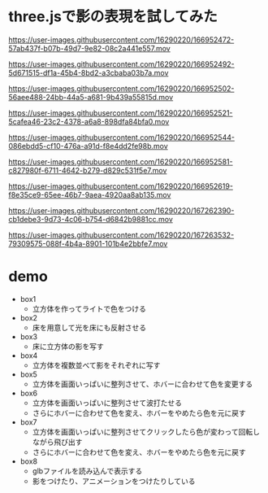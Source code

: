 # three.jsで影の表現を試してみた

https://user-images.githubusercontent.com/16290220/166952472-57ab437f-b07b-49d7-9e82-08c2a441e557.mov

https://user-images.githubusercontent.com/16290220/166952492-5d671515-df1a-45b4-8bd2-a3cbaba03b7a.mov

https://user-images.githubusercontent.com/16290220/166952502-56aee488-24bb-44a5-a681-9b439a55815d.mov

https://user-images.githubusercontent.com/16290220/166952521-5cafea46-23c2-4378-a6a8-898dfa84bfa0.mov

https://user-images.githubusercontent.com/16290220/166952544-086ebdd5-cf10-476a-a91d-f8e4dd2fe98b.mov

https://user-images.githubusercontent.com/16290220/166952581-c827980f-6711-4642-b279-d829c531f5e7.mov

https://user-images.githubusercontent.com/16290220/166952619-f8e35ce9-65ee-46b7-9aea-4920aa8ab135.mov

https://user-images.githubusercontent.com/16290220/167262390-cb1debe3-9d73-4c06-b754-d6842b9881cc.mov

https://user-images.githubusercontent.com/16290220/167263532-79309575-088f-4b4a-8901-101b4e2bbfe7.mov

# demo
- box1
  - 立方体を作ってライトで色をつける
- box2
  - 床を用意して光を床にも反射させる
- box3
  - 床に立方体の影を写す
- box4
  - 立方体を複数並べて影をそれぞれに写す
- box5
  - 立方体を画面いっぱいに整列させて、ホバーに合わせて色を変更する
- box6
  - 立方体を画面いっぱいに整列させて波打たせる
  - さらにホバーに合わせて色を変え、ホバーをやめたら色を元に戻す
- box7
  - 立方体を画面いっぱいに整列させてクリックしたら色が変わって回転しながら飛び出す
  - さらにホバーに合わせて色を変え、ホバーをやめたら色を元に戻す
- box8
  - glbファイルを読み込んで表示する
  - 影をつけたり、アニメーションをつけたりしている

